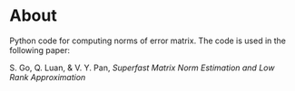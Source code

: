 # About

Python code for computing norms of error matrix. The code is used in the following paper:

S. Go, Q. Luan, & V. Y. Pan, <i>Superfast Matrix Norm Estimation and Low Rank Approximation</i>


